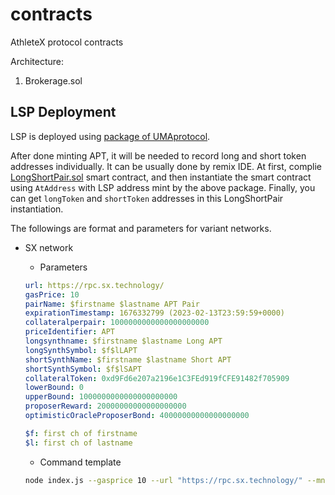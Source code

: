 # contracts
AthleteX protocol contracts

Architecture:

1) Brokerage.sol

## LSP Deployment

LSP is deployed using [package of UMAprotocol](https://github.com/UMAprotocol/launch-lsp).

After done minting APT, it will be needed to record long and short token addresses individually. It can be usually done by remix IDE. At first, complie [LongShortPair.sol](https://github.com/UMAprotocol/protocol/blob/master/packages/core/contracts/financial-templates/long-short-pair/LongShortPair.sol) smart contract, and then instantiate the smart contract using `AtAddress` with LSP address mint by the above package. Finally, you can get `longToken` and `shortToken` addresses in this LongShortPair instantiation.

The followings are format and parameters for variant networks.

- SX network

    - Parameters

    ```yaml
    url: https://rpc.sx.technology/
    gasPrice: 10
    pairName: $firstname $lastname APT Pair
    expirationTimestamp: 1676332799 (2023-02-13T23:59:59+0000)
    collateralperpair: 1000000000000000000000
    priceIdentifier: APT
    longsynthname: $firstname $lastname Long APT
    longSynthSymbol: $f$lLAPT
    shortSynthName: $firstname $lastname Short APT
    shortSynthSymbol: $f$lSAPT
    collateralToken: 0xd9Fd6e207a2196e1C3FEd919fCFE91482f705909
    lowerBound: 0
    upperBound: 1000000000000000000000
    proposerReward: 20000000000000000000
    optimisticOracleProposerBond: 40000000000000000000

    $f: first ch of firstname
    $l: first ch of lastname
    ```

    - Command template

    ```bash
    node index.js --gasprice 10 --url "https://rpc.sx.technology/" --mnemonic "12 phrase words here" --pairName "$firstname $lastname APT Pair" --expirationTimestamp 1676332799 --collateralPerPair 1000000000000000000000 --priceIdentifier APT --longSynthName "$firstname $lastname Long APT" --longSynthSymbol "$f$lLAPT" --shortSynthName "$firstname $lastname Short APT" --shortSynthSymbol "$f$lSAPT" --collateralToken 0xd9Fd6e207a2196e1C3FEd919fCFE91482f705909 --fpl Linear --lowerBound 0 --upperBound 1000000000000000000000 --proposerReward 20000000000000000000 --optimisticOracleProposerBond 40000000000000000000
    ```

